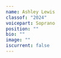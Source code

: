 ```yaml
---
name: Ashley Lewis
classof: "2024"
voicepart: Soprano
position: ""
bio: ""
image: ""
iscurrent: false
---
```

